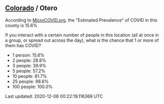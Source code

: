 
## [Colorado](/united-states/colorado) / Otero

According to [MicroCOVID.org](http://microcovid.org),
the "Estimated Prevalence" of COVID in this county is 15.6%

If you interact with a certain number of people in this location
(all at once in a group, or spread out across the day), what is the chance that
1 or more of them has COVID?

- 1 person: 15.6%
- 2 people: 28.8%
- 3 people: 39.9%
- 5 people: 57.2%
- 10 people: 81.7%
- 25 people: 98.6%
- 100 people: 100.0%

Last updated: 2020-12-08 00:22:19.116368 UTC

